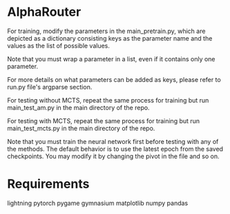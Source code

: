 # AlphaRouter

For training, modify the parameters in the main_pretrain.py, which are depicted as a dictionary consisting keys as the parameter name and the values as the list of possible values.

Note that you must wrap a parameter in a list, even if it contains only one parameter.

For more details on what parameters can be added as keys, please refer to run.py file's argparse section.

For testing without MCTS, repeat the same process for training but run main_test_am.py in the main directory of the repo.

For testing with MCTS,  repeat the same process for training but run main_test_mcts.py in the main directory of the repo.

Note that you must train the neural network first before testing with any of the methods. The default behavior is to use the latest epoch from the saved checkpoints. You may modify it by changing the pivot in the file and so on.

# Requirements

lightning
pytorch
pygame
gymnasium
matplotlib
numpy
pandas

